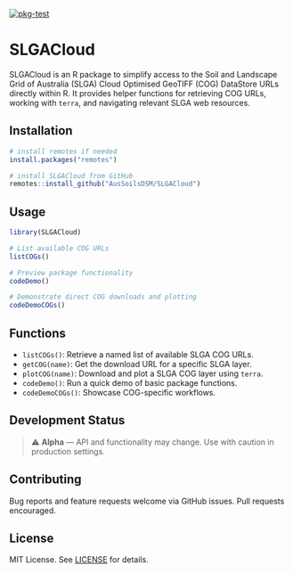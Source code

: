 [![pkg-test](https://github.com/AusSoilsDSM/SLGACloud/actions/workflows/R-CMD-check.yaml/badge.svg)](https://github.com/AusSoilsDSM/SLGACloud/actions/workflows/R-CMD-check.yaml)

# SLGACloud

SLGACloud is an R package to simplify access to the Soil and Landscape Grid of Australia (SLGA) Cloud Optimised GeoTIFF (COG) DataStore URLs directly within R. It provides helper functions for retrieving COG URLs, working with `terra`, and navigating relevant SLGA web resources.

## Installation

```r
# install remotes if needed
install.packages("remotes")

# install SLGACloud from GitHub
remotes::install_github("AusSoilsDSM/SLGACloud")
```

## Usage

```r
library(SLGACloud)

# List available COG URLs
listCOGs()

# Preview package functionality
codeDemo()

# Demonstrate direct COG downloads and plotting
codeDemoCOGs()
```

## Functions

- `listCOGs()`: Retrieve a named list of available SLGA COG URLs.
- `getCOG(name)`: Get the download URL for a specific SLGA layer.
- `plotCOG(name)`: Download and plot a SLGA COG layer using `terra`.
- `codeDemo()`: Run a quick demo of basic package functions.
- `codeDemoCOGs()`: Showcase COG-specific workflows.

## Development Status

> ⚠️ **Alpha** — API and functionality may change. Use with caution in production settings.

## Contributing

Bug reports and feature requests welcome via GitHub issues. Pull requests encouraged.

## License

MIT License. See [LICENSE](LICENSE) for details.

